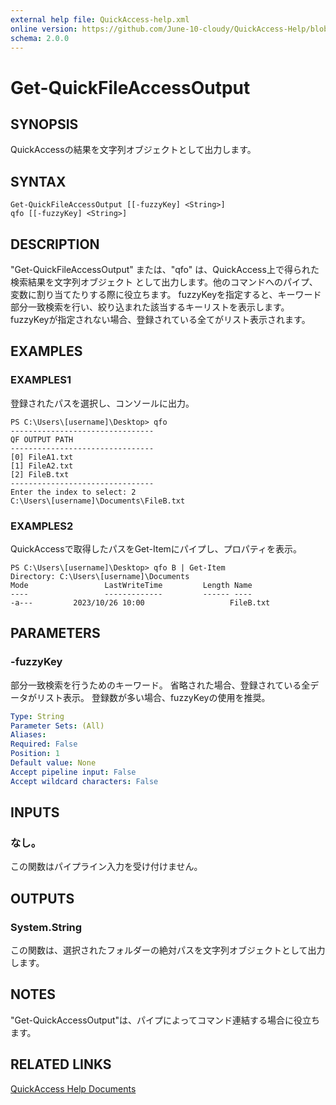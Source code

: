 ```yaml
---
external help file: QuickAccess-help.xml
online version: https://github.com/June-10-cloudy/QuickAccess-Help/blob/main/en-US/QuickAccess-help.xml
schema: 2.0.0
---
```

# Get-QuickFileAccessOutput
## SYNOPSIS
QuickAccessの結果を文字列オブジェクトとして出力します。
## SYNTAX
```
Get-QuickFileAccessOutput [[-fuzzyKey] <String>]
qfo [[-fuzzyKey] <String>]
```
## DESCRIPTION
"Get-QuickFileAccessOutput" または、"qfo" は、QuickAccess上で得られた検索結果を文字列オブジェクト
として出力します。他のコマンドへのパイプ、変数に割り当てたりする際に役立ちます。
fuzzyKeyを指定すると、キーワード部分一致検索を行い、絞り込まれた該当するキーリストを表示します。
fuzzyKeyが指定されない場合、登録されている全てがリスト表示されます。
## EXAMPLES
### EXAMPLES1
登録されたパスを選択し、コンソールに出力。
```
PS C:\Users\[username]\Desktop> qfo
--------------------------------
QF OUTPUT PATH
--------------------------------
[0] FileA1.txt
[1] FileA2.txt
[2] FileB.txt
--------------------------------
Enter the index to select: 2
C:\Users\[username]\Documents\FileB.txt
```
### EXAMPLES2
QuickAccessで取得したパスをGet-Itemにパイプし、プロパティを表示。
```
PS C:\Users\[username]\Desktop> qfo B | Get-Item
Directory: C:\Users\[username]\Documents
Mode                 LastWriteTime         Length Name
----                 -------------         ------ ----
-a---         2023/10/26 10:00                   FileB.txt
```
## PARAMETERS
### -fuzzyKey
部分一致検索を行うためのキーワード。
省略された場合、登録されている全データがリスト表示。
登録数が多い場合、fuzzyKeyの使用を推奨。
```yaml
Type: String
Parameter Sets: (All)
Aliases:
Required: False
Position: 1
Default value: None
Accept pipeline input: False
Accept wildcard characters: False
```
## INPUTS
### なし。
この関数はパイプライン入力を受け付けません。
## OUTPUTS
### System.String
この関数は、選択されたフォルダーの絶対パスを文字列オブジェクトとして出力します。
## NOTES
"Get-QuickAccessOutput"は、パイプによってコマンド連結する場合に役立ちます。
## RELATED LINKS
[QuickAccess Help Documents](https://github.com/June-10-cloudy/QuickAccess-Help)